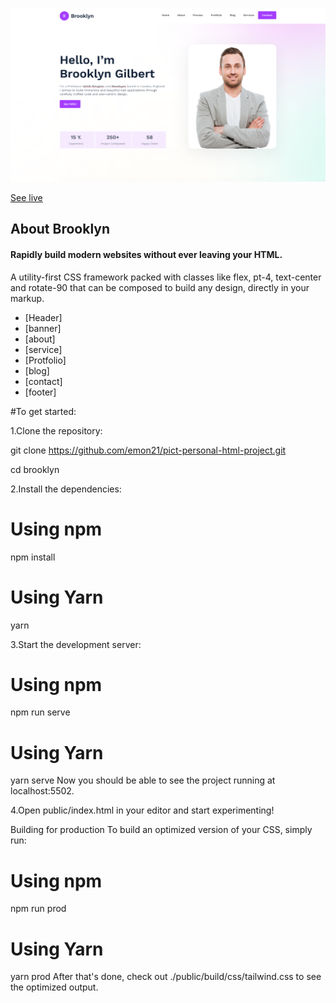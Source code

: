 
<p align="center">
    <a href="https://picto-html-single-page-template.netlify.app/">
        <img src="img/screenshort.png" alt="Build Status">
    </a>
</p>

 <a href="https://picto-html-single-page-template.netlify.app/">
        See live
    </a>


## About Brooklyn 

<h4>Rapidly build modern websites without ever leaving your HTML.</h4>
<p>A utility-first CSS framework packed with classes like flex, pt-4, text-center and rotate-90 that can be composed to build any design, directly in your markup.</p>

<!-- - [Header] -->
- [Header]
- [banner]
- [about]
- [service]
- [Protfolio]
- [blog]
- [contact]
- [footer]

#To get started:

1.Clone the repository:

git clone https://github.com/emon21/pict-personal-html-project.git

cd brooklyn

2.Install the dependencies:

# Using npm
npm install

# Using Yarn
yarn

3.Start the development server:

# Using npm
npm run serve

# Using Yarn
yarn serve
Now you should be able to see the project running at localhost:5502.

4.Open public/index.html in your editor and start experimenting!

Building for production
To build an optimized version of your CSS, simply run:

# Using npm
npm run prod

# Using Yarn
yarn prod
After that's done, check out ./public/build/css/tailwind.css to see the optimized output.


